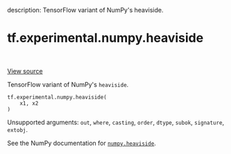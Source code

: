 description: TensorFlow variant of NumPy's heaviside.

<div itemscope itemtype="http://developers.google.com/ReferenceObject">
<meta itemprop="name" content="tf.experimental.numpy.heaviside" />
<meta itemprop="path" content="Stable" />
</div>

# tf.experimental.numpy.heaviside

<!-- Insert buttons and diff -->

<table class="tfo-notebook-buttons tfo-api nocontent" align="left">

</table>

<a target="_blank" class="external" href="/code/stable/tensorflow/python/ops/numpy_ops/np_math_ops.py">View source</a>



TensorFlow variant of NumPy's `heaviside`.

<pre class="devsite-click-to-copy prettyprint lang-py tfo-signature-link">
<code>tf.experimental.numpy.heaviside(
    x1, x2
)
</code></pre>



<!-- Placeholder for "Used in" -->

Unsupported arguments: `out`, `where`, `casting`, `order`, `dtype`, `subok`, `signature`, `extobj`.

See the NumPy documentation for [`numpy.heaviside`](https://numpy.org/doc/1.16/reference/generated/numpy.heaviside.html).